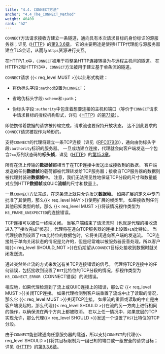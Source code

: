 ```yaml
---
title: "4.4. CONNECT方法"
anchor: "4.4_The_CONNECT_Method"
weight: 40400
rank: "h2"
---
```


`CONNECT`方法请求接收方建立一条隧道，通向具有本次请求目标的身份标识的源服务器；详见《[HTTP]()》的[第9.3.6章]()。
它的主要用途是使得HTTP代理能与源服务器建立TLS会话，从而与`https`资源进行交互。

在HTTP/1.x中，`CONNECT`被用于将整条HTTP连接转换为与远程主机间的隧道。
在HTTP/2和HTTP/3中，`CONNECT`方法被用于建立基于单条流的隧道。

`CONNECT`请求 {{< req_level MUST >}}以此形式构建：

* 将伪标头字段`:method`设置为`CONNECT`；

* 省略伪标头字段`:scheme`和`:path`；

* 伪标头字段`:authority`中包含着想要连接的主机和端口（等价于`CONNECT`请求中请求目标的授权机构形式，详见《[HTTP]()》的[第7.1章]()）。

即使携带着数据的请求被传输完成，请求流也要保持开放状态。
达不到此要求的`CONNECT`请求被视作为畸形的。

支持`CONNECT`的代理将建立一条TCP连接（详见《[RFC0793]()》），通向由伪标头字段`:authority`标识的服务器。
一旦成功建立连接，代理就会向客户端发送一个包含`2xx`系列状态码的**标头帧**，详见《[HTTP]()》的[第15.3章]()。

所有在流上传输的**数据帧**都相当于在TCP连接中发送出或接收到的数据。
客户端发送的任何**数据帧**的载荷都被代理转发给TCP服务器；接收自TCP服务器的数据则被代理封装进**数据帧**中。
注意，我们无法预见性地保证TCP分段的尺寸和数量能对应到HTTP**数据帧**或QUIC**流帧**的尺寸和数量上。

一旦`CONNECT`方法完成，在这条流上就只允许发送**数据帧**。
如果扩展的定义中专门批准了其使用，那么{{< req_level MAY >}}使用扩展的帧类型。
如果接收到任何其他已知类型的帧，那么 {{< req_level MUST >}}将该情况视作类型为`H3_FRAME_UNEXPECTED`的连接错误。

TCP连接可以被任一终端关闭。
当客户端结束了请求流时（也就是代理的接收流进入了”接收完成“状态），代理将在通向TCP服务器的连接上设置`FIN`比特位。
当代理接收到设置了`FIN`比特位的数据包时，它将关闭通向客户端的发送流。
TCP连接处于单向关闭状态的情况是允许的，但是经常难以被服务器妥善处理，所以客户端{{< req_level SHOULD_NOT >}}在仍期望从`CONNECT`目标处接收到数据时就关闭发送流。

通过突然终止流的方式来发送有关TCP连接错误的信号。
代理将TCP连接中的任何错误，包括接收到设置了`RST`比特位的TCP分段的情况，都视作类型为`H3_CONNECT_ERROR`（CONNECT错误）的流错误。

相应地，如果代理检测到了流上或QUIC连接上的错误，那么它 {{< req_level MUST >}}关闭TCP连接。
如果代理检测到客户端重置了流或中止了读取的情况，那么它 {{< req_level MUST >}}关闭TCP连接。
如果流的重置或读取的中止是由客户端发起的，那么代理{{< req_level SHOULD >}}在流的另一方向上进行相同的操作，以确保流在两个方向上都被取消。
在以上任一情况中，如果底层的TCP实现允许，那么代理{{< req_level SHOULD >}}发送一个设置了`RST`比特位的TCP分段。

由于`CONNECT`能创建通向任意服务器的隧道，所以支持`CONNECT`的代理{{< req_level SHOULD >}}将其目标限制为一组已知的端口或一组安全的请求目标；详见《[HTTP]()》的[第9.3.6章]()。
